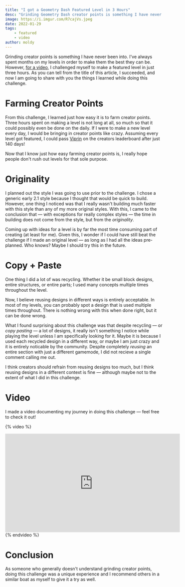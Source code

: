 ```yaml
---
title: "I got a Geometry Dash Featured Level in 3 Hours"
desc: "Grinding Geometry Dash creator points is something I have never been into. But nevertheless, I challenged myself to make a featured level in 3 hours."
image: https://i.imgur.com/R7cajVs.jpeg
date: 2022-01-29
tags:
    - featured
    - video
author: moldy
---
```


Grinding creator points is something I have never been into. I've always spent months on my levels in order to make them the best they can be. However, [for a video](https://youtu.be/SkqI1RJP-k0), I challenged myself to make a featured level in just three hours. As you can tell from the title of this article, I succeeded, and now I am going to share with you the things I learned while doing this challenge.

# Farming Creator Points

From this challenge, I learned just how easy it is to farm creator points. Three hours spent on making a level is not long at all, so much so that it could possibly even be done on the daily. If I were to make a new level every day, I would be bringing in creator points like crazy. Assuming every level got featured, I could pass [Viprin](https://gdbrowser.com/u/ViPriN) on the creators leaderboard after just 140 days!

Now that I know just how easy farming creator points is, I really hope people don't rush out levels for that sole purpose.

# Originality

I planned out the style I was going to use prior to the challenge. I chose a generic early 2.1 style because I thought that would be quick to build. However, one thing I noticed was that I really wasn't building much faster with this style than any of my more original styles. With this, I came to the conclusion that — with exceptions for really complex styles — the time in building does not come from the style, but from the *originality*.

Coming up with ideas for a level is by far the most time consuming part of creating (at least for me). Given this, I wonder if I could have still beat the challenge if I made an original level — as long as I had all the ideas pre-planned. Who knows? Maybe I should try this in the future.

# Copy + Paste

One thing I did a lot of was recycling. Whether it be small block designs, entire structures, or entire parts; I used many concepts multiple times throughout the level.

Now, I believe reusing designs in different ways is entirely acceptable. In most of my levels, you can probably spot a design that is used multiple times throughout. There is nothing wrong with this when done right, but it can be done wrong.

What I found surprising about this challenge was that despite recycling — or *copy pasting* — a lot of designs, it really isn't something I notice while playing the level unless I am specifically looking for it. Maybe it is because I used each recycled design in a different way, or maybe I am just crazy and it is entirely noticable by the community. Despite completely *reusing* an entire section with just a different gamemode, I did not recieve a single comment calling me out.

I think creators should refrain from reusing designs too much, but I think reusing designs in a different context is fine — although maybe not to the extent of what I did in this challenge.

# Video

I made a video documenting my journey in doing this challenge — feel free to check it out!

{% video %}
<iframe width="560" height="315" src="https://www.youtube.com/embed/SkqI1RJP-k0" title="YouTube video player" frameborder="0" allow="accelerometer; autoplay; clipboard-write; encrypted-media; gyroscope; picture-in-picture" allowfullscreen></iframe>
{% endvideo %}

# Conclusion

As someone who generally doesn't understand grinding creator points, doing this challenge was a unique experience and I recommend others in a similar boat as myself to give it a try as well.